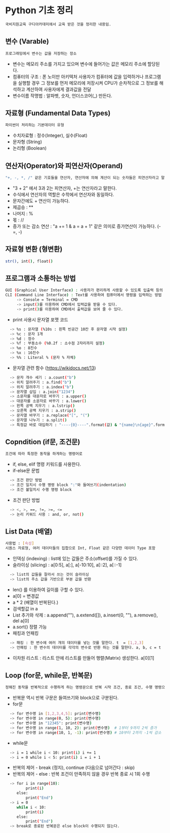 # Python 기초 정리
```sh
국비지원교육 구디아카데미에서 교육 받은 것을 정리한 내용임.
```

## 변수 (Varable)
```sh
프로그래밍에서 변수는 값을 저장하는 장소
```
   - 변수는 메모리 주소를 가지고 있으며 변수에 들어가는 값은 메모리 주소에 할당된다.
   - 컴퓨터의 구조 : 폰 노이만 아키텍처 
     사용자가 컴퓨터에 값을 입력하거나 프로그램을 실행할 경우 그 정보를 먼저 메모리에 저장시켜
     CPU가 순차적으로 그 정보를 해석하고 계산하여 사용자에게 결과값을 전달
   - 변수이름 작명법 : 알파벳, 숫자, 언더스코어(_) 만든다.

## 자료형 (Fundamental Data Types)
```sh
파이썬이 처리하는 기본데이터 유형
```
   - 수치자료형 : 정수(Integer), 실수(Float)
   - 문자형 (String)
   - 논리형 (Boolean)

## 연산자(Operator)와 피연산자(Operand)
```sh
"+, -, *, /" 같은 기호들을 연산자, 연산자에 의해 계산이 되는 숫자들은 피연산자라고 말한다.
```
   - "3 + 2" 에서 3과 2는 피연산자, +는 연산자라고 말한다.
   - 수식에서 연산자의 역할은 수학에서 연산자와 동일하다.
   - 문자간에도 + 연산이 가능하다.
   - 제곱승 : **
   - 나머지 : %
   - 몫 : //
   - 증가 또는 감소 연산 : "a += 1 & a = a + 1" 같은 의미로 증가연산이 가능하다. (-=, -)
   
## 자료형 변환 (형변환)
```sh
str(), int(), float()
```

## 프로그램과 소통하는 방법
```sh
GUI (Graphical User Interface) : 사용자가 편리하게 사용할 수 있도록 입출력 등의 기능을 알기 쉬운 아이콘 따위의 그래픽으로 나타낸 방법
CLI (Command Line Interface) : Text를 사용하여 컴퓨터에서 명령을 입력하는 방법
     -> Console = Terminal = CMD
     -> input()를 이용하여 CMD에서 입력값을 받을 수 있다.
     -> print()를 이용하여 CMD에서 출력값을 보여 줄 수 있다.
```
   - print 사용시 문자열 포맷 코드
   ```sh
     -> %s : 문자열 (%10s : 왼쪽 빈공간 10칸 후 문자열 시작 설정)
     -> %c : 문자 1개
     -> %d : 정수
     -> %f : 부동소수 (%0.2f : 소수점 2자리까지 설정)
     -> %o : 8진수
     -> %x : 16진수
     -> %% : Literal % (문자 % 자체)
   ```
   - 문자열 관련 함수 (https://wikidocs.net/13)
   ```sh
     -> 문자 개수 세기 : a.count("b")
     -> 위치 알려주기 : a.find("b")
     -> 위치 알려주기 : a.index("b")
     -> 문자열 삽입 : a.join("1234")
     -> 소문자를 대문자로 바꾸기 : a.upper()
     -> 대문자를 소문자로 바꾸기 : a.lower()
     -> 왼쪽 공백 지우기 : a.lstrip()
     -> 오른쪽 공백 지우기 : a.strip()
     -> 문자열 바꾸기 : a.replace("[", "(")
     -> 문자열 나누기 : a.split()
     -> 특정값 바로 대입하기 : "----{0}----".format(값) & "{name}\n{age}".format(name="", age=10)
   ```
     
## Copndition (if문, 조건문)
```sh
조건에 따라 특정한 동작을 하게하는 명령어로
```
   - if, else, elif 명령 키워드를 사용한다.
   - if-else문 문법
   ```sh
     -> 조건 판단 방법
     -> 조건 일치시 수행 명령 block ":"와 들여쓰기(indentation)
     -> 조건 불일치시 수행 명령 block
   ```
   - 조건 판단 방법
   ```sh
     -> <, >, ==, !=, >=, <=
     -> 논리 키워드 사용 : and, or, not()
   ```
   
## List Data (배열)
```sh
사용법 : [속성]
시퀀스 자료형, 여러 데이터들의 집합으로 Int, Float 같은 다양한 데이터 Type 포함
```
   - 인덱싱 (indexing) : list에 있는 값들은 주소(offset)를 가질 수 있다.
   - 슬라이싱 (slicing) : a[0:5], a[:], a[-10:10], a[::2], a[::-1]
   ```sh
     -> list의 값들을 잘라서 쓰는 것이 슬라이싱
     -> list의 주소 값을 기반으로 부분 값을 반환
   ```
   - len() 를 이용하여 길이를 구할 수 있다.
   - a[0] = 변경값 
   - a * 2 (배열이 반복된다.)
   - 검색할값 in a
   - List 추가와 삭제 : a.append(""), a.extend([]), a.insert(0, ""), a.remove(), del a[0]
   - a.sort() 정렬 가능
   - 패킹과 언패킹
   ```sh
     -> 패킹 : 한 변수에 여러 개의 데이터를 넣는 것를 말한다. t  = [1,2,3]
     -> 언패킹 : 한 변수의 데이터를 각각의 변수로 반환 하는 것를 말한다. a, b, c = t
   ```
   - 이차원 리스트 : 리스트 안에 리스트를 만들어 행렬(Matrix) 생성한다. a[0][1]
   
## Loop (for문, while문, 반복문)
```sh
정해진 동작을 반복적으로 수행하게 하는 명령문으로 반복 시작 조건, 종료 조건, 수행 명령으로 구성되어 있다.
```
   - 반복문 역시 반복 구문은 들여쓰기와 block으로 구분된다.
   - for문
   ```sh
     -> for 변수명 in [1,2,3,4,5]: print(변수명)
     -> for 변수명 in range(0, 5): print(변수명)
     -> for 변수명 in "12345": print(변수명)
     -> for 변수명 in range(1, 10, 2): print(변수명)  # 1부터 9까지 2씩 증가
     -> for 변수명 in range(10, 1, -1): print(변수명) # 10부터 2까지 -1씩 감소
   ```
   - while문
   ```sh
     -> i = 1 while i < 10: print(i) i += 1
     -> i = 0 while i < 5: print(i) i = i + 1
   ```
   - 반복의 제어 - break (정지), continue (다음으로 넘어간다 : skip)
   - 반복의 제어 - else : 반복 조건이 만족하지 않을 경우 반복 종료 시 1회 수행
   ```sh
     -> for i in range(10): 
            print(i) 
        else: 
            print("End")
     -> i = 0
        while i < 10:
            print(i)
        else:
            print("End")
     -> break로 종료된 반복문은 else block이 수행되지 않는다.
   ```
